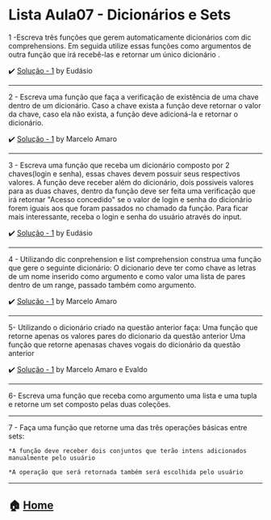 # Lista Aula07 - Dicionários e Sets

1 -Escreva três funções que gerem automaticamente dicionários com dic comprehensions. Em seguida utilize essas funções como argumentos de outra função 
que irá recebê-las e retornar um único dicionário .

 :heavy_check_mark: [Solução - 1](https://github.com/Eudasio-Rodrigues/Linguagem-de-programacao/issues/1) by Eudásio


---

2 - Escreva uma função que faça a verificação de existência de uma chave dentro de um dicionário. Caso a chave exista a função deve retornar o valor
da chave, caso ela não exista, a função deve adicioná-la e retornar o dicionário.

 :heavy_check_mark: [Solução - 1](https://github.com/marceloamaro/Python-Mombaca/blob/master/Lista%20Aula07%20-%20Dicion%C3%A1rios%20e%20Sets/02.py) by Marcelo Amaro


---

3 - Escreva uma função que receba um dicionário composto por 2 chaves(login e senha), essas chaves devem possuir seus respectivos valores. 
A função deve receber além do dicionário, dois possiveis valores para as duas chaves, dentro da função deve ser feita uma verificação 
que irá retornar "Acesso concedido" se o valor de login e senha do dicionário forem iguais aos que foram passados no chamado da função.
Para ficar mais interessante, receba o login e senha do usuário através do input.

 :heavy_check_mark: [Solução - 1](https://github.com/Eudasio-Rodrigues/Linguagem-de-programacao/blob/main/lista%20aula%2007/questao%2003.py) by Eudásio

---

4 - Utilizando dic conprehension e list comprehension construa uma função que gere o seguinte dicionário:
  O dicionario deve ter como chave as letras de um nome inserido como argumento e como valor uma lista de pares dentro de um range, passado
  também como argumento.
  
   :heavy_check_mark: [Solução - 1](https://github.com/marceloamaro/Python-Mombaca/blob/master/Lista%20Aula07%20-%20Dicion%C3%A1rios%20e%20Sets/04.py) by Marcelo Amaro



---

5- Utilizando o dicionário criado na questão anterior faça:
   Uma função que retorne apenas os valores pares do dicionario da questão anterior
   Uma função que retorne apenasas chaves vogais do dicionário da questão anterior
   
   :heavy_check_mark: [Solução - 1](https://github.com/marceloamaro/Python-Mombaca/issues/2) by Marcelo Amaro e Evaldo

   
---

6- Escreva uma função que receba como argumento uma lista e uma tupla e retorne um set composto pelas duas coleções.

---

7 - Faça uma função que retorne uma das três operações básicas entre sets:

    *A função deve receber dois conjuntos que terão intens adicionados manualmente pelo usuário
    
    *A operação que será retornada também será escolhida pelo usuário

---

:house: [Home](https://github.com/Evaldo-comp/Python-Mombaca)
---

